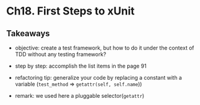 # Ch18. First Steps to xUnit

## Takeaways
- objective: create a test framework, but how to do it under the context of TDD
without any testing framework?

- step by step: accomplish the list items in the page 91

- refactoring tip: generalize your code by replacing a constant with a variable
(`test_method` => `getattr(self, self.name`))

- remark: we used here a pluggable selector(`getattr`)